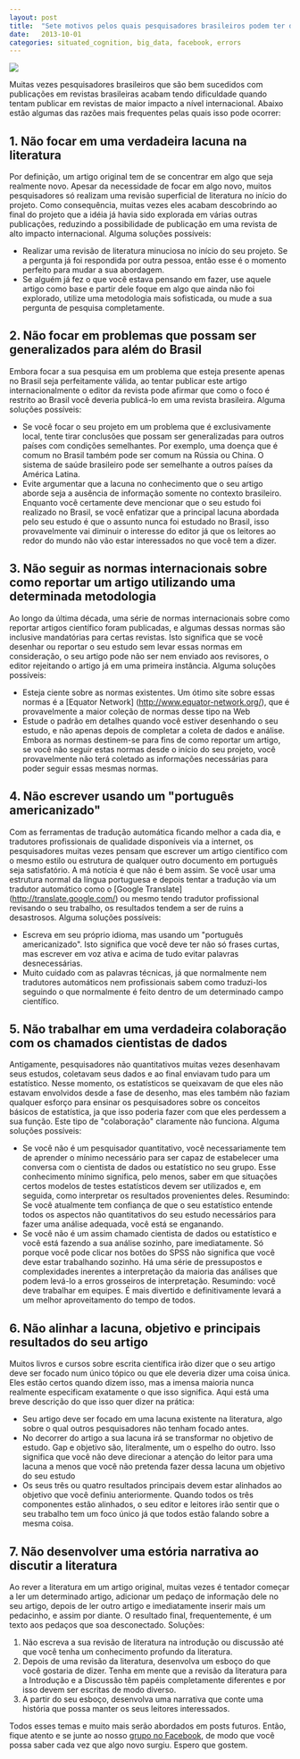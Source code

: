```yaml
---
layout: post
title:  "Sete motivos pelos quais pesquisadores brasileiros podem ter dificuldade ao tentar publicar em revistas internacionais alto impacto"
date:   2013-10-01
categories: situated_cognition, big_data, facebook, errors
---
```


<title>{{page.title}}</title>

![](https://lh3.googleusercontent.com/-joKOP9Mu7Sw/UkLT_Zfc_II/AAAAAAAA4Ug/aAxdWZ-8kg8/w706-h353-no/fractal3.png)

Muitas vezes pesquisadores brasileiros que são bem sucedidos com publicações em revistas brasileiras acabam tendo dificuldade quando tentam publicar em revistas de maior impacto a nível internacional. Abaixo estão algumas das razões mais frequentes pelas quais isso pode ocorrer:

## 1. Não focar em uma verdadeira lacuna na literatura

Por definição, um artigo original tem de se concentrar em algo que seja realmente novo. Apesar da necessidade de focar em algo novo, muitos pesquisadores só realizam uma revisão superficial de literatura no início do projeto. Como consequência, muitas vezes eles acabam descobrindo ao final do projeto que a idéia já havia sido explorada em várias outras publicações, reduzindo a possibilidade de publicação em uma revista de alto impacto internacional. Alguma soluções possíveis:

* Realizar uma revisão de literatura minuciosa no início do seu projeto. Se a pergunta já foi respondida por outra pessoa, então esse é o momento perfeito para mudar a sua abordagem.
* Se alguém já fez o que você estava pensando em fazer, use aquele artigo como base e partir dele foque em algo que ainda não foi explorado, utilize uma metodologia mais sofisticada, ou mude a sua pergunta de pesquisa completamente.


## 2. Não focar em problemas que possam ser generalizados para além do Brasil

Embora focar a sua pesquisa em um problema que esteja presente apenas no Brasil seja perfeitamente válida, ao tentar publicar este artigo internacionalmente o editor da revista pode afirmar que como o foco é restrito ao Brasil você deveria publicá-lo em uma revista brasileira. Alguma soluções possíveis:

* Se você focar o seu projeto em um problema que é exclusivamente local, tente tirar conclusões que possam ser generalizadas para outros países com condições semelhantes. Por exemplo, uma doença que é comum no Brasil também pode ser comum na Rússia ou China. O sistema de saúde brasileiro pode ser semelhante a outros países da América Latina.
* Evite argumentar que a lacuna no conhecimento que o seu artigo aborde seja a ausência de informação somente no contexto brasileiro. Enquanto você certamente deve mencionar que o seu estudo foi realizado no Brasil, se você enfatizar que a principal lacuna abordada pelo seu estudo é que o assunto nunca foi estudado no Brasil, isso provavelmente vai diminuir o interesse do editor já que os leitores ao redor do mundo não vão estar interessados no que você tem a dizer.


## 3. Não seguir as normas internacionais sobre como reportar um artigo utilizando uma determinada metodologia

Ao longo da última década, uma série de normas internacionais sobre como reportar artigos científico foram publicadas, e algumas dessas normas são inclusive mandatórias para certas revistas. Isto significa que se você desenhar ou reportar o seu estudo sem levar essas normas em consideração, o seu artigo pode não ser nem enviado aos revisores, o editor rejeitando o artigo já em uma primeira instância. Alguma soluções possíveis:

* Esteja ciente sobre as normas existentes. Um ótimo site sobre essas normas é a [Equator Network] (http://www.equator-network.org/), que é provavelmente a maior coleção de normas desse tipo na Web
* Estude o padrão em detalhes quando você estiver desenhando o seu estudo, e não apenas depois de completar a coleta de dados e análise. Embora as normas destinem-se para fins de como reportar um artigo, se você não seguir estas normas desde o início do seu projeto, você provavelmente não terá coletado as informações necessárias para poder seguir essas mesmas normas.


## 4. Não escrever usando um "português americanizado"

Com as ferramentas de tradução automática ficando melhor a cada dia, e tradutores profissionais de qualidade disponíveis via a internet, os pesquisadores muitas vezes pensam que escrever um artigo científico com o mesmo estilo ou estrutura de qualquer outro documento em português seja satisfatório. A má notícia é que não é bem assim. Se você usar uma estrutura normal da língua portuguesa e depois tentar a tradução via um tradutor automático como o [Google Translate] (http://translate.google.com/) ou mesmo tendo tradutor profissional revisando o seu trabalho, os resultados tendem a ser de ruins a desastrosos. Alguma soluções possíveis:

* Escreva em seu próprio idioma, mas usando um "português americanizado". Isto significa que você deve ter não só frases curtas, mas escrever em voz ativa e acima de tudo evitar palavras desnecessárias.
* Muito cuidado com as palavras técnicas, já que normalmente nem tradutores automáticos nem profissionais sabem como traduzi-los seguindo o que normalmente é feito dentro de um determinado campo científico.


## 5. Não trabalhar em uma verdadeira colaboração com os chamados cientistas de dados

Antigamente, pesquisadores não quantitativos muitas vezes desenhavam seus estudos, coletavam seus dados e ao final enviavam tudo para um estatístico. Nesse momento, os estatísticos se queixavam de que eles não estavam envolvidos desde a fase de desenho, mas eles também não faziam qualquer esforço para ensinar os pesquisadores sobre os conceitos básicos de estatística, ja que isso poderia fazer com que eles perdessem a sua função. Este tipo de "colaboração" claramente não funciona. Alguma soluções possíveis:

* Se você não é um pesquisador quantitativo, você necessariamente tem de aprender o mínimo necessário para ser capaz de estabelecer uma conversa com o cientista de dados ou estatístico no seu grupo. Esse conhecimento mínimo significa, pelo menos, saber em que situações certos modelos de testes estatísticos devem ser utilizados e, em seguida, como interpretar os resultados provenientes deles. Resumindo: Se você atualmente tem confiança de que o seu estatístico entende todos os aspectos não quantitativos do seu estudo necessários para fazer uma análise adequada, você está se enganando.
* Se você não é um assim chamado cientista de dados ou estatístico e você está fazendo a sua análise sozinho, pare imediatamente. Só porque você pode clicar nos botões do SPSS não significa que você deve estar trabalhando sozinho. Há uma série de pressupostos e complexidades inerentes a interpretação da maioria das análises que podem levá-lo a erros grosseiros de interpretação. Resumindo: você deve trabalhar em equipes. É mais divertido e definitivamente levará a um melhor aproveitamento do tempo de todos.


## 6. Não alinhar a lacuna, objetivo e principais resultados do seu artigo

Muitos livros e cursos sobre escrita científica irão dizer que o seu artigo deve ser focado num único tópico ou que ele deveria dizer uma coisa única. Eles estão certos quando dizem isso, mas a imensa maioria nunca realmente especificam exatamente o que isso significa. Aqui está uma breve descrição do que isso quer dizer na prática:

* Seu artigo deve ser focado em uma lacuna existente na literatura, algo sobre o qual outros pesquisadores não tenham focado antes.
* No decorrer do artigo a sua lacuna irá se transformar no objetivo de estudo. Gap e objetivo são, literalmente, um o espelho do outro. Isso significa que você não deve direcionar a atenção do leitor para uma lacuna a menos que você não pretenda fazer dessa lacuna um objetivo do seu estudo
* Os seus três ou quatro resultados principais devem estar alinhados ao objetivo que você definiu anteriormente. Quando todos os três componentes estão alinhados, o seu editor e leitores irão sentir que o seu trabalho tem um foco único já que todos estão falando sobre a mesma coisa. 



## 7. Não desenvolver uma estória narrativa ao discutir a literatura

Ao rever a literatura em um artigo original, muitas vezes é tentador começar a ler um determinado artigo, adicionar um pedaço de informação dele no seu artigo, depois de ler outro artigo e imediatamente inserir mais um pedacinho, e assim por diante. O resultado final, frequentemente, é um texto aos pedaços que soa desconectado. Soluções:

1. Não escreva a sua revisão de literatura na introdução ou discussão até que você tenha um conhecimento profundo da literatura.
2. Depois de uma revisão da literatura, desenvolva um esboço do que você gostaria de dizer. Tenha em mente que a revisão da literatura para a Introdução e a Discussão têm papéis completamente diferentes e por isso devem ser escritas de modo diverso.
3. A partir do seu esboço, desenvolva uma narrativa que conte uma história que possa manter os seus leitores interessados.


Todos esses temas e muito mais serão abordados em posts futuros. Então, fique atento e se junte ao nosso [grupo no Facebook](https://www.facebook.com/groups/170343223157225/), de modo que você possa saber cada vez que algo novo surgiu. Espero que gostem.